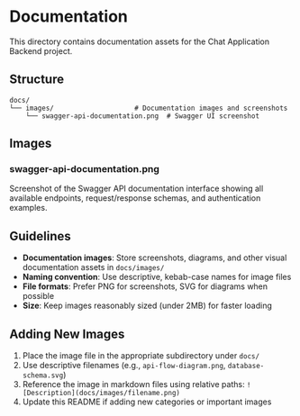 # Documentation

This directory contains documentation assets for the Chat Application Backend project.

## Structure

```
docs/
└── images/                    # Documentation images and screenshots
    └── swagger-api-documentation.png  # Swagger UI screenshot
```

## Images

### swagger-api-documentation.png
Screenshot of the Swagger API documentation interface showing all available endpoints, request/response schemas, and authentication examples.

## Guidelines

- **Documentation images**: Store screenshots, diagrams, and other visual documentation assets in `docs/images/`
- **Naming convention**: Use descriptive, kebab-case names for image files
- **File formats**: Prefer PNG for screenshots, SVG for diagrams when possible
- **Size**: Keep images reasonably sized (under 2MB) for faster loading

## Adding New Images

1. Place the image file in the appropriate subdirectory under `docs/`
2. Use descriptive filenames (e.g., `api-flow-diagram.png`, `database-schema.svg`)
3. Reference the image in markdown files using relative paths: `![Description](docs/images/filename.png)`
4. Update this README if adding new categories or important images

